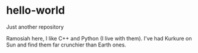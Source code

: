 # hello-world
Just another repository

Ramosiah here, I like C++ and Python (I live with them).
I've had Kurkure on Sun and find them far crunchier than Earth ones.

